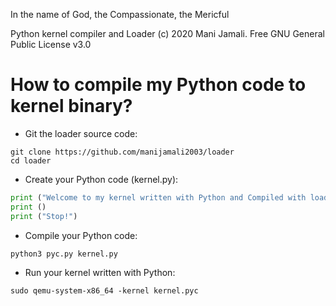 In the name of God, the Compassionate, the Mericful

Python kernel compiler and Loader (c) 2020 Mani Jamali. Free GNU General Public License v3.0

# How to compile my Python code to kernel binary?

- Git the loader source code:

```shell script
git clone https://github.com/manijamali2003/loader
cd loader
```

- Create your Python code (kernel.py):

```python
print ("Welcome to my kernel written with Python and Compiled with loader")
print ()
print ("Stop!")
```

- Compile your Python code:

```shell script
python3 pyc.py kernel.py
```

- Run your kernel written with Python:

```shell script
sudo qemu-system-x86_64 -kernel kernel.pyc
```